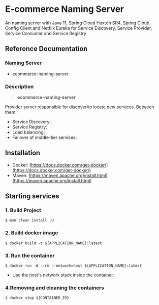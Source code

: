 # E-commerce Naming Server

An naming server with Java 11, Spring Cloud Hoxton SR4, Spring Cloud Config Client and Netflix Eureka for Service Discovery, Service Provider, Service Consumer and Service Registry

## Reference Documentation

### Naming Server

-   ecommerce-naming-server

### Description

> **ecommerce-naming-server**

Provider server responsible for discover/to locate new services. Between them:

 - Service Discovery;
 - Service Registry;
 - Load balancing;
 - Failover of middle-tier services;

## Installation

-   Docker: [https://docs.docker.com/get-docker/](https://docs.docker.com/get-docker/)
-   Maven: [https://maven.apache.org/install.html](https://maven.apache.org/install.html)

## Starting services

### 1. Build Project

```
$ mvn clean install -U
```

### 2. Build docker image

```
$ docker build -t ${APPLICATION_NAME}:latest
```

### 3. Run the container

```
$ docker run -d --rm --network=host ${APPLICATION_NAME}:latest
```

-   Use the host's network stack inside the container.

### 4.Removing and cleaning the containers

```
$ docker stop ${CONTAINER_ID}
```
